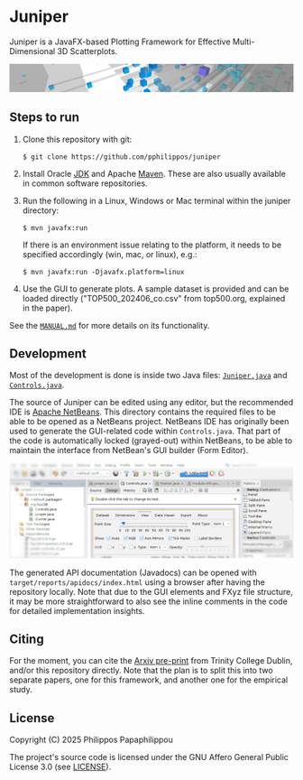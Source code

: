 # Juniper

Juniper is a JavaFX-based Plotting Framework for Effective Multi-Dimensional 3D Scatterplots.

![Juniper Banner](images/juniperbanner.png)


## Steps to run

1. Clone this repository with git:
	```
	$ git clone https://github.com/pphilippos/juniper
	```

1. Install Oracle [JDK](https://www.oracle.com/java/technologies/downloads/) and Apache [Maven](https://maven.apache.org/install.html). These are also usually available in common software repositories.

1. Run the following in a Linux, Windows or Mac terminal within the juniper directory:

	```
	$ mvn javafx:run
	```
	
	If there is an environment issue relating to the platform, it needs to be specified accordingly (win, mac, or linux), e.g.:

	```
	$ mvn javafx:run -Djavafx.platform=linux
	```
	
1. Use the GUI to generate plots. A sample dataset is provided and can be loaded directly ("TOP500_202406_co.csv" from top500.org, explained in the paper).

See the [``MANUAL.md``](MANUAL.md) for more details on its functionality.


## Development

Most of the development is done is inside two Java files: [``Juniper.java``](src/main/java/org/fxyz3d/Juniper.java) and [``Controls.java``](src/main/java/org/fxyz3d/Controls.java).

The source of Juniper can be edited using any editor, but the recommended IDE is [Apache NetBeans](https://netbeans.apache.org/). This directory contains the required files to be able to be opened as a NetBeans project. NetBeans IDE has originally been used to generate the GUI-related code within ``Controls.java``. That part of the code is automatically locked (grayed-out) within NetBeans, to be able to maintain the interface from NetBean's GUI builder (Form Editor).

![Juniper inside NetBeans GUI Builder](images/nb_screenshot.png)

The generated API documentation (Javadocs) can be opened with ``target/reports/apidocs/index.html`` using a browser after having the repository locally. Note that due to the GUI elements and FXyz file structure, it may be more straightforward to also see the inline comments in the code for detailed implementation insights.


## Citing

For the moment, you can cite the [Arxiv pre-print](https://arxiv.org/abs/2406.06146) from Trinity College Dublin, and/or this repository directly. Note that the plan is to split this into two separate papers, one for this framework, and another one for the empirical study.


## License

Copyright (C) 2025  Philippos Papaphilippou

The project's source code is licensed under the GNU Affero General Public License 3.0 (see [LICENSE](LICENSE)).


